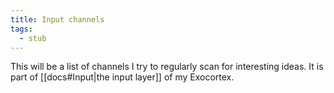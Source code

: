 ```yaml
---
title: Input channels
tags:
  - stub
---
```


This will be a list of channels I try to regularly scan for interesting ideas.
It is part of [[docs#Input|the input layer]] of my Exocortex.
